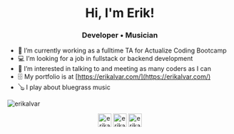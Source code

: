 <div align="center">
  <h1>Hi, I'm Erik!</h1>
  <h3>Developer • Musician</h3>
</div>

- 📝 I’m currently working as a fulltime TA for Actualize Coding Bootcamp
- 💻 I’m looking for a job in fullstack or backend development
- 👋 I’m interested in talking to and meeting as many coders as I can
- 🗄 My portfolio is at [https://erikalvar.com/](https://erikalvar.com/)
- 🪕 I play about bluegrass music

<p><img align="center" src="https://github-readme-stats.vercel.app/api/top-langs/?username=erikalvar&layout=compact" alt="erikalvar" /></p>


<p align="center">
<a href="https://twitter.com/erikalvarmusic" target="blank"><img align="center" src="https://cdn.jsdelivr.net/npm/simple-icons@3.0.1/icons/twitter.svg" alt="erikalvarmusic" height="30" width="30" /></a>
<a href="https://linkedin.com/in/erikalvar" target="blank"><img align="center" src="https://cdn.jsdelivr.net/npm/simple-icons@3.0.1/icons/linkedin.svg" alt="erikalvar" height="30" width="30" /></a>
<a href="https://instagram.com/erikalvar" target="blank"><img align="center" src="https://cdn.jsdelivr.net/npm/simple-icons@3.0.1/icons/instagram.svg" alt="erikalvar" height="30" width="30" /></a>
</p>
